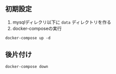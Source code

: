 ## 初期設定

1. mysqlディレクリ以下に `data` ディレクトリを作る
2. docker-composeの実行

```
docker-compose up -d
```

## 後片付け

```
docker-compose down
```